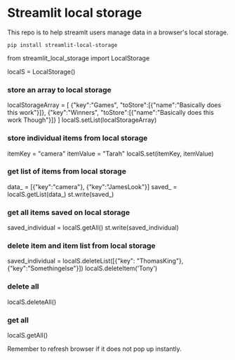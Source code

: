# Streamlit local storage

This repo is to help streamlt users manage data in a browser's local storage.

`pip install streamlit-local-storage`

from streamlit_local_storage import LocalStorage

localS = LocalStorage()

### store an array to local storage
localStorageArray = [
    {"key":"Games", "toStore":[{"name":"Basically does this work"}]},
    {"key":"Winners", "toStore":[{"name":"Basically does this work Though"}]}
]
localS.setList(localStorageArray)

### store individual items from local storage
itemKey = "camera"
itemValue = "Tarah"
localS.set(itemKey, itemValue)

### get list of items from local storage
data_ = [{"key":"camera"}, {"key":"JamesLook"}]
saved_ = localS.getList(data_)
st.write(saved_)

### get all items saved on local storage
saved_individual = localS.getAll()
st.write(saved_individual)

### delete item and item list from local storage
saved_individual = localS.deleteList([{"key": "ThomasKing"}, {"key":"Somethingelse"}])
localS.deleteItem('Tony')

### delete all
localS.deleteAll()

### get all
localS.getAll()

Remember to refresh browser if it does not pop up instantly. 

